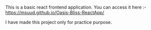 This is a basic react frontend application.
You can access it here :- https://msuud.github.io/Oasis-Bliss-ReactApp/




I have made this project only for practice purpose.
